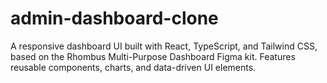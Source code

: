 # admin-dashboard-clone
A responsive dashboard UI built with React, TypeScript, and Tailwind CSS, based on the Rhombus Multi-Purpose Dashboard Figma kit. Features reusable components, charts, and data-driven UI elements.
